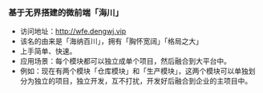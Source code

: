 ### 基于无界搭建的微前端「海川」
* 访问地址：http://wfe.dengwj.vip
* 该名的由来是「海纳百川」，拥有「胸怀宽阔」「格局之大」
* 上手简单、快速。
* 应用场景：每个模块都可以独立成单个项目，然后融合到大平台中。
* 例如：现在有两个模块「仓库模块」和「生产模块」，这两个模块可以单独划分为独立的项目，独立开发，互不打扰，开发好后融合到企业的主项目中。
